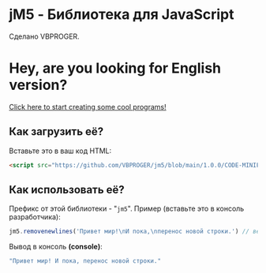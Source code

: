 # jM5 - Библиотека для JavaScript
Сделано VBPROGER.
<br>
# Hey, are you looking for English version?
[Click here to start creating some cool programs!](https://github.com/VBPROGER/jm5/blob/main/1.0.0/README.md)
<br>
## Как загрузить её?
Вставьте это в ваш код HTML:
```html
<script src="https://github.com/VBPROGER/jm5/blob/main/1.0.0/CODE-MINIFIED.js"></script>
```
## Как использовать её?
Префикс от этой библиотеки - "`jm5`".
Пример (вставьте это в консоль разработчика):
```javascript
jm5.removenewlines('Привет мир!\nИ пока,\nперенос новой строки.') // вернёт строку но без переносов на новую строку
```
Вывод в консоль **(console)**:
```javascript
"Привет мир! И пока, перенос новой строки."
```
